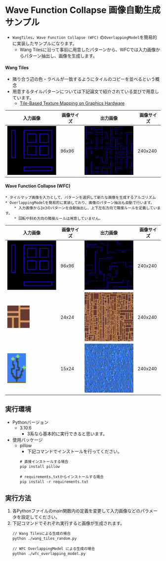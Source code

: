 # Wave Function Collapse 画像自動生成サンプル

* `WangTiles`、`Wave Function Collapse (WFC)` の`OverlappingModel`を簡易的に実装したサンプルになります。
    * Wang Tilesに沿って事前に用意したパターンから、WFCでは入力画像からパターン抽出し、画像を生成します。

#### Wang Tiles
* 隣り合う辺の色・ラベルが一致するようにタイルのコピーを並べるという概念
* 用意するタイルパターンについては下記論文で紹介されている並びで用意しています。
    * [Tile-Based Texture Mapping on Graphics Hardware](https://graphics.stanford.edu/papers/tile_mapping_gh2004/)

| 入力画像 | 画像サイズ | 出力画像 | 画像サイズ |
| -- | -- | -- | -- |
| <img src="ReadMeContents/tile_patterns_input.png" width="200" alt=""/> | 96x96 | <img src="ReadMeContents/tile_patterns_output_wang_240.png" width="200" alt=""/> | 240x240 |

#### Wave Function Collapse (WFC)
    * タイルマップ画像を入力として、パターンを選択して新たな画像を生成するアルゴリズム
    * OverlappingModelを簡易的に実装しており、画像のパターン抽出も自動で行います。
        * 入力画像から3x3のパターンを自動抽出し、上下左右方向で隣接ルールを定義しています。
        * 回転や斜め方向の隣接ルールは用意していません。

| 入力画像 | 画像サイズ | 出力画像 | 画像サイズ |
| -- | -- | -- | -- |
| <img src="ReadMeContents/tile_patterns_input.png" width="200" alt=""/> | 96x96 | <img src="ReadMeContents/tile_patterns_output_wfc_240.png" width="200" alt=""/> | 240x240 |
| <img src="ReadMeContents/road_small_input.png" width="72" alt=""/> | 24x24 | <img src="ReadMeContents/road_small_output_wfc_240.png" width="200" alt=""/> | 240x240 |
| <img src="ReadMeContents/wakame_input.png" width="60" alt=""/> | 15x24 | <img src="ReadMeContents/wakame_output_wfc_240.png" width="200" alt=""/> | 240x240 |


## 実行環境

* Pythonバージョン
    * 3.10.6
        * 3系なら基本的に実行できると思います。
* 使用パッケージ
    * pillow
        * 下記コマンドでインストールを行ってください。
        ```
        # 直接インストールする場合
        pip install pillow

        # requirements.txtからインストールする場合
        pip install -r requirements.txt
        ```

## 実行方法

1. 各Pythonファイルのmain関数内の定義を変更して入力画像などのパラメータを設定してください。
2. 下記コマンドでそれぞれ実行すると画像が生成されます。
    ```
    // Wang Tilesによる生成の場合
    python ./wang_tiles_random.py

    // WFC OverlappingModel による生成の場合
    python ./wfc_overlapping_model.py
    ```

